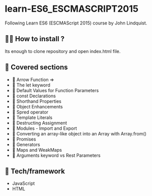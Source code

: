﻿# learn-ES6_ESCMASCRIPT2015
 
Following Learn ES6 (ESCMAScript 2015) course by John Lindquist.

## :man_technologist: How to install ?

Its enough to clone repository and open index.html file. 

## 📌 Covered sections

* 📄 Arrow Function => 
* 📄 The let keyword 
* 📄 Default Values for Function Parameters 
* 📄 const Declarations
* 📄 Shorthand Properties 
* 📄 Object Enhancements
* 📄 Spred operator
* 📄 Template Literals
* 📄 Destructing Assignment
* 📄 Modules - Import and Export
* 📄 Converting an array-like object into an Array with Array.from()
* 📄 Promises
* 📄 Generators
* 📄 Maps and WeakMaps
* 📄 Arguments keyword vs Rest Parameters

## 🚀 Tech/framework 

* JavaScript
* HTML
